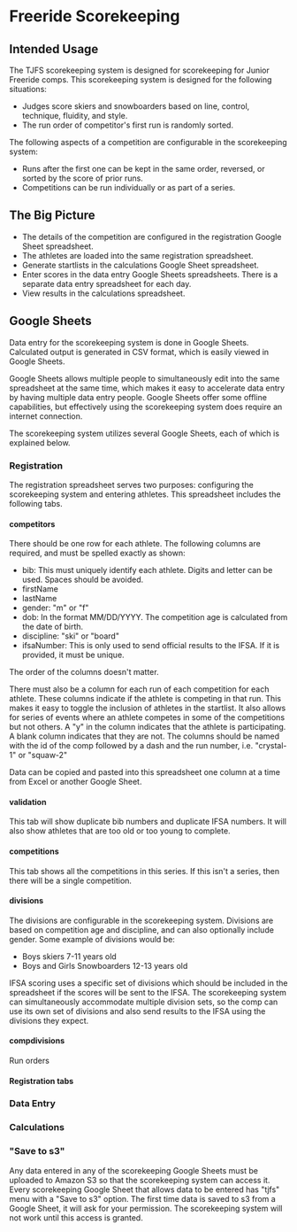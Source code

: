 # Freeride Scorekeeping

## Intended Usage

The TJFS scorekeeping system is designed for scorekeeping for Junior Freeride comps. This scorekeeping system is designed for the following situations:

* Judges score skiers and snowboarders based on line, control, technique, fluidity, and style.
* The run order of competitor's first run is randomly sorted.

The following aspects of a competition are configurable in the scorekeeping system:

* Runs after the first one can be kept in the same order, reversed, or sorted by the score of prior runs.
* Competitions can be run individually or as part of a series.

## The Big Picture

* The details of the competition are configured in the registration Google Sheet spreadsheet.
* The athletes are loaded into the same registration spreadsheet.
* Generate startlists in the calculations Google Sheet spreadsheet.
* Enter scores in the data entry Google Sheets spreadsheets. There is a separate data entry spreadsheet for each day.
* View results in the calculations spreadsheet.

## Google Sheets

Data entry for the scorekeeping system is done in Google Sheets. Calculated output is generated in CSV format, which is easily viewed in Google Sheets.

Google Sheets allows multiple people to simultaneously edit into the same spreadsheet at the same time, which makes it easy to accelerate data entry by having multiple data entry people. Google Sheets offer some offline capabilities, but effectively using the scorekeeping system does require an internet connection.

The scorekeeping system utilizes several Google Sheets, each of which is explained below.

### Registration

The registration spreadsheet serves two purposes: configuring the scorekeeping system and entering athletes. This spreadsheet includes the following tabs.

#### competitors

There should be one row for each athlete. The following columns are required, and must be spelled exactly as shown:

* bib: This must uniquely identify each athlete. Digits and letter can be used. Spaces should be avoided.
* firstName
* lastName
* gender: "m" or "f"
* dob: In the format MM/DD/YYYY. The competition age is calculated from the date of birth.
* discipline: "ski" or "board"
* ifsaNumber: This is only used to send official results to the IFSA. If it is provided, it must be unique.

The order of the columns doesn't matter.

There must also be a column for each run of each competition for each athlete. These columns indicate if the athlete is competing in that run. This makes it easy to toggle the inclusion of athletes in the startlist. It also allows for series of events where an athlete competes in some of the competitions but not others. A "y" in the column indicates that the athlete is participating. A blank column indicates that they are not. The columns should be named with the id of the comp followed by a dash and the run number, i.e. "crystal-1" or "squaw-2"

Data can be copied and pasted into this spreadsheet one column at a time from Excel or another Google Sheet.

#### validation

This tab will show duplicate bib numbers and duplicate IFSA numbers. It will also show athletes that are too old or too young to complete.

#### competitions

This tab shows all the competitions in this series. If this isn't a series, then there will be a single competition.

#### divisions

The divisions are configurable in the scorekeeping system. Divisions are based on competition age and discipline, and can also optionally include gender. Some example of divisions would be:

* Boys skiers 7-11 years old
* Boys and Girls Snowboarders 12-13 years old

IFSA scoring uses a specific set of divisions which should be included in the spreadsheet if the scores will be sent to the IFSA. The scorekeeping system can simultaneously accommodate multiple division sets, so the comp can use its own set of divisions and also send results to the IFSA using the divisions they expect.

#### compdivisions

Run orders

#### Registration tabs

### Data Entry

### Calculations

### "Save to s3"

Any data entered in any of the scorekeeping Google Sheets must be uploaded to Amazon S3 so that the scorekeeping system can access it. Every scorekeeping Google Sheet that allows data to be entered has "tjfs" menu with a "Save to s3" option. The first time data is saved to s3 from a Google Sheet, it will ask for your permission. The scorekeeping system will not work until this access is granted.
